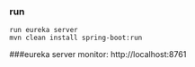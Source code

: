 ### run
    run eureka server
    mvn clean install spring-boot:run

###eureka server
    monitor: http://localhost:8761